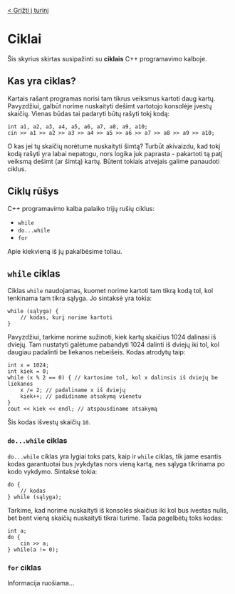 [< Grįžti į turinį](../README.md)
# Ciklai
Šis skyrius skirtas susipažinti su **ciklais** C++ programavimo kalboje.

## Kas yra ciklas?
Kartais rašant programas norisi tam tikrus veiksmus kartoti daug kartų. Pavyzdžiui, galbūt norime nuskaityti dešimt vartotojo konsolėje įvestų skaičių. Vienas būdas tai padaryti būtų rašyti tokį kodą:
```
int a1, a2, a3, a4, a5, a6, a7, a8, a9, a10;
cin >> a1 >> a2 >> a3 >> a4 >> a5 >> a6 >> a7 >> a8 >> a9 >> a10;
```
O kas jei tų skaičių norėtume nuskaityti šimtą? Turbūt akivaizdu, kad tokį kodą rašyti yra labai nepatogu, nors logika juk paprasta - pakartoti tą patį veiksmą dešimt (ar šimtą) kartų. Būtent tokiais atvejais galime panaudoti ciklus.

## Ciklų rūšys
C++ programavimo kalba palaiko trijų rušių ciklus:
* `while`
* `do...while`
* `for`

Apie kiekvieną iš jų pakalbėsime toliau.

## `while` ciklas
Ciklas `while` naudojamas, kuomet norime kartoti tam tikrą kodą tol, kol tenkinama tam tikra sąlyga. Jo sintaksė yra tokia:
```
while (sąlyga) {
    // kodas, kurį norime kartoti
}
```
Pavyzdžiui, tarkime norime sužinoti, kiek kartų skaičius 1024 dalinasi iš dviejų. Tam nustatyti galėtume pabandyti 1024 dalinti iš dviejų iki tol, kol daugiau padalinti be liekanos nebeišeis. Kodas atrodytų taip:
```
int x = 1024;
int kiek = 0;
while (x % 2 == 0) { // kartosime tol, kol x dalinsis iš dviejų be liekanos
    x /= 2; // padaliname x iš dviejų
    kiek++; // padidiname atsakymą vienetu
}
cout << kiek << endl; // atspausdiname atsakymą
```
Šis kodas išvestų skaičių `10`.

### `do...while` ciklas
`do...while` ciklas yra lygiai toks pats, kaip ir `while` ciklas, tik jame esantis kodas garantuotai bus įvykdytas nors vieną kartą, nes sąlyga tikrinama po kodo vykdymo. Sintaksė tokia:
```
do {
    // kodas
} while (sąlyga);
```
Tarkime, kad norime nuskaityti iš konsolės skaičius iki kol bus ivestas nulis, bet bent vieną skaičių nuskaityti tikrai turime. Tada pagelbėtų toks kodas:
```
int a;
do {
    cin >> a;
} while(a != 0);
```

### `for` ciklas
Informacija ruošiama...
